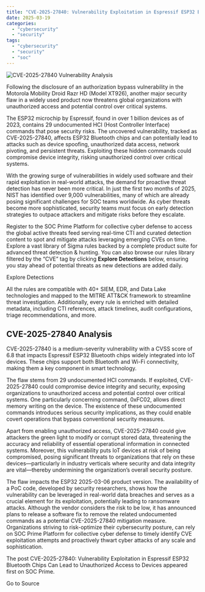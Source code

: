 ```yaml
---
title: "CVE-2025-27840: Vulnerability Exploitation in Espressif ESP32 Bluetooth Chips Can Lead to Unauthorized Access to Devices"
date: 2025-03-19
categories: 
  - "cybersecurity"
  - "security"
tags: 
  - "cybersecurity"
  - "security"
  - "soc"
---
```


![CVE-2025-27840 Vulnerability Analysis](https://socprime.com/wp-content/uploads/CVE-2025-27840-2-400x234.jpg)

Following the disclosure of an authorization bypass vulnerability in the Motorola Mobility Droid Razr HD (Model XT926), another major security flaw in a widely used product now threatens global organizations with unauthorized access and potential control over critical systems.

The ESP32 microchip by Espressif, found in over 1 billion devices as of 2023, contains 29 undocumented HCI (Host Controller Interface) commands that pose security risks. The uncovered vulnerability, tracked as CVE-2025-27840, affects ESP32 Bluetooth chips and can potentially lead to attacks such as device spoofing, unauthorized data access, network pivoting, and persistent threats. Exploiting these hidden commands could compromise device integrity, risking unauthorized control over critical systems.

With the growing surge of vulnerabilities in widely used software and their rapid exploitation in real-world attacks, the demand for proactive threat detection has never been more critical. In just the first two months of 2025, NIST has identified over 9,000 vulnerabilities, many of which are already posing significant challenges for SOC teams worldwide. As cyber threats become more sophisticated, security teams must focus on early detection strategies to outpace attackers and mitigate risks before they escalate.

Register to the SOC Prime Platform for collective cyber defense to access the global active threats feed serving real-time CTI and curated detection content to spot and mitigate attacks leveraging emerging CVEs on time. Explore a vast library of Sigma rules backed by a complete product suite for advanced threat detection & hunting. You can also browse our rules library filtered by the “CVE” tag by clicking **Explore Detections** below, ensuring you stay ahead of potential threats as new detections are added daily.

Explore Detections

All the rules are compatible with 40+ SIEM, EDR, and Data Lake technologies and mapped to the MITRE ATT&CK framework to streamline threat investigation. Additionally, every rule is enriched with detailed metadata, including CTI references, attack timelines, audit configurations, triage recommendations, and more. 

## CVE-2025-27840 Analysis

CVE-2025-27840 is a medium-severity vulnerability with a CVSS score of 6.8 that impacts Espressif ESP32 Bluetooth chips widely integrated into IoT devices. These chips support both Bluetooth and Wi-Fi connectivity, making them a key component in smart technology. 

The flaw stems from 29 undocumented HCI commands. If exploited, CVE-2025-27840 could compromise device integrity and security, exposing organizations to unauthorized access and potential control over critical systems. One particularly concerning command, 0xFC02, allows direct memory writing on the device. The existence of these undocumented commands introduces serious security implications, as they could enable covert operations that bypass conventional security measures. 

Apart from enabling unauthorized access, CVE-2025-27840 could give attackers the green light to modify or corrupt stored data, threatening the accuracy and reliability of essential operational information in connected systems. Moreover, this vulnerability puts IoT devices at risk of being compromised, posing significant threats to organizations that rely on these devices—particularly in industry verticals where security and data integrity are vital—thereby undermining the organization’s overall security posture. 

The flaw impacts the ESP32 2025-03-06 product version. The availability of a PoC code, developed by security researchers, shows how the vulnerability can be leveraged in real-world data breaches and serves as a crucial element for its exploitation, potentially leading to ransomware attacks. Although the vendor considers the risk to be low, it has announced plans to release a software fix to remove the related undocumented commands as a potential CVE-2025-27840 mitigation measure. Organizations striving to risk-optimize their cybersecurity posture, can rely on SOC Prime Platform for collective cyber defense to timely identify CVE exploitation attempts and proactively thwart cyber attacks of any scale and sophistication.

  
  

The post CVE-2025-27840: Vulnerability Exploitation in Espressif ESP32 Bluetooth Chips Can Lead to Unauthorized Access to Devices appeared first on SOC Prime.

Go to Source
